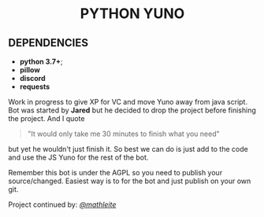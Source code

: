 <h1 align="center">PYTHON YUNO</h1>

## DEPENDENCIES
* **python 3.7+**;
* **pillow**
* **discord**
* **requests**

Work in progress to give XP for VC and move Yuno away from java script.
Bot was started by **Jared** but he decided to drop the project
before finishing the project. And I quote
>"It would only take me 30 minutes to finish what you need"

but yet he wouldn't just finish it. So best we can do is just add to the code and use the JS Yuno for the rest of the bot.

Remember this bot is under the AGPL so you need to publish your source/changed. Easiest way is to for the bot and just publish
on your own git.

Project continued by: *[@mathleite](https://github.com/mathleite)*
